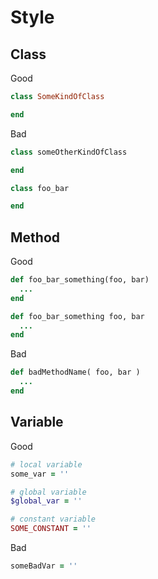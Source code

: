 # Style

## Class

Good

``` ruby
class SomeKindOfClass

end
```

Bad

```ruby
class someOtherKindOfClass

end

class foo_bar

end
```

## Method

Good

```ruby
def foo_bar_something(foo, bar)
  ...
end

def foo_bar_something foo, bar
  ...
end
```

Bad

```ruby
def badMethodName( foo, bar )
  ...
end
```

## Variable

Good

```ruby
# local variable
some_var = ''

# global variable
$global_var = ''

# constant variable
SOME_CONSTANT = ''
```

Bad

```ruby
someBadVar = ''
```